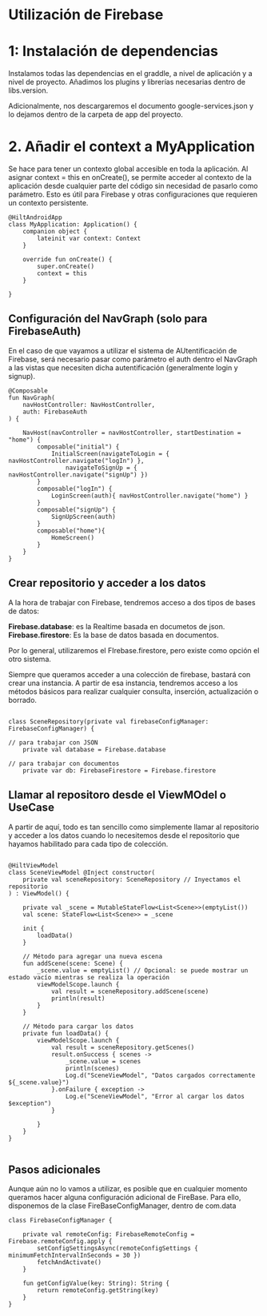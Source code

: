 # Utilización de Firebase


# 1: Instalación de dependencias

Instalamos todas las dependencias en el graddle, a nivel de aplicación y a nivel de proyecto. Añadimos los plugins y librerías  necesarias dentro de libs.version.


Adicionalmente, nos descargaremos el documento google-services.json y lo dejamos dentro de la carpeta de app del proyecto.


# 2. Añadir el context a MyApplication 

Se hace para tener un contexto global accesible en toda la aplicación. Al asignar context = this en onCreate(), se permite acceder al contexto de la aplicación desde cualquier parte del código sin necesidad de pasarlo como parámetro. Esto es útil para Firebase y otras configuraciones que requieren un contexto persistente.

```
@HiltAndroidApp
class MyApplication: Application() {
    companion object {
        lateinit var context: Context
    }

    override fun onCreate() {
        super.onCreate()
        context = this
    }

}

```



## Configuración del NavGraph (solo para FirebaseAuth)

En el caso de que vayamos a utilizar el sistema de AUtentificación de Firebase, será necesario pasar como parámetro el auth dentro el NavGraph a las vistas que necesiten dicha autentificación (generalmente login y signup).


```
@Composable
fun NavGraph(
    navHostController: NavHostController,
    auth: FirebaseAuth
) {

    NavHost(navController = navHostController, startDestination = "home") {
        composable("initial") {
            InitialScreen(navigateToLogin = { navHostController.navigate("logIn") },
                navigateToSignUp = { navHostController.navigate("signUp") })
        }
        composable("logIn") {
            LoginScreen(auth){ navHostController.navigate("home") }
        }
        composable("signUp") {
            SignUpScreen(auth)
        }
        composable("home"){
            HomeScreen()
        }
    }
}
```




## Crear repositorio y acceder a los datos

A la hora de trabajar con Firebase, tendremos acceso a dos tipos de bases de datos:

**Firebase.database**: es la Realtime basada en documetos de json.
**Firebase.firestore**: Es la base de datos basada en documentos.

Por lo general, utilizaremos el FIrebase.firestore, pero existe como opción el otro sistema.

Siempre que queramos acceder a una colección de firebase, bastará con crear una instancia. A partir de esa instancia, tendremos acceso a los métodos básicos para realizar cualquier consulta, inserción, actualización o borrado.

```

class SceneRepository(private val firebaseConfigManager: FirebaseConfigManager) {

// para trabajar con JSON
    private val database = Firebase.database 
    
// para trabajar con documentos
    private var db: FirebaseFirestore = Firebase.firestore 

```


## Llamar al repositoro desde el ViewMOdel o UseCase

A partir de aquí, todo es tan sencillo como simplemente llamar al repositorio y acceder a los datos cuando lo necesitemos desde el repositorio que hayamos habilitado para cada tipo de colección.


```

@HiltViewModel
class SceneViewModel @Inject constructor(
    private val sceneRepository: SceneRepository // Inyectamos el repositorio
) : ViewModel() {

    private val _scene = MutableStateFlow<List<Scene>>(emptyList())
    val scene: StateFlow<List<Scene>> = _scene

    init {
        loadData()
    }

    // Método para agregar una nueva escena
    fun addScene(scene: Scene) {
        _scene.value = emptyList() // Opcional: se puede mostrar un estado vacío mientras se realiza la operación
        viewModelScope.launch {
            val result = sceneRepository.addScene(scene)
            println(result)
        }
    }

    // Método para cargar los datos
    private fun loadData() {
        viewModelScope.launch {
            val result = sceneRepository.getScenes()
            result.onSuccess { scenes ->
                _scene.value = scenes
                println(scenes)
                Log.d("SceneViewModel", "Datos cargados correctamente ${_scene.value}")
            }.onFailure { exception ->
                Log.e("SceneViewModel", "Error al cargar los datos $exception")
            }

        }
    }
}


```


## Pasos adicionales

Aunque aún no lo vamos a utilizar, es posible que en cualquier momento queramos hacer alguna configuración adicional de FireBase. Para ello, disponemos de la clase FireBaseConfigManager, 
dentro de com.data


```
class FirebaseConfigManager {

    private val remoteConfig: FirebaseRemoteConfig = Firebase.remoteConfig.apply {
        setConfigSettingsAsync(remoteConfigSettings { minimumFetchIntervalInSeconds = 30 })
        fetchAndActivate()
    }

    fun getConfigValue(key: String): String {
        return remoteConfig.getString(key)
    }
}

```



